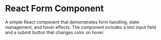 # React Form Component

A simple React component that demonstrates form handling, state management, and hover effects. The component includes a text input field and a submit button that changes color on hover.

